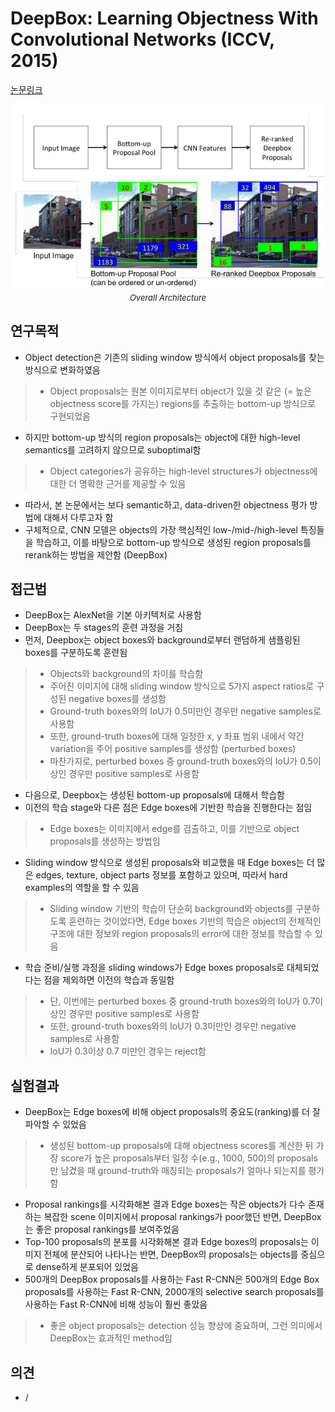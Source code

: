 # DeepBox: Learning Objectness With Convolutional Networks (ICCV, 2015)

[논문링크](https://openaccess.thecvf.com/content_iccv_2015/html/Kuo_DeepBox_Learning_Objectness_ICCV_2015_paper.html)

<p align="center">
    <img width="500" alt='fig1' src="../img/kuo2015deepbox.png?raw=true"></br>
    <em><font size=2>Overall Architecture</font></em>
</p>

## 연구목적
- Object detection은 기존의 sliding window 방식에서 object proposals를 찾는 방식으로 변화하였음
> - Object proposals는 원본 이미지로부터 object가 있을 것 같은 (= 높은 objectness score를 가지는) regions를 추출하는 bottom-up 방식으로 구현되었음
- 하지만 bottom-up 방식의 region proposals는 object에 대한 high-level semantics를 고려하지 않으므로 suboptimal함
> - Object categories가 공유하는 high-level structures가 objectness에 대한 더 명확한 근거를 제공할 수 있음
- 따라서, 본 논문에서는 보다 semantic하고, data-driven한 objectness 평가 방법에 대해서 다루고자 함
- 구체적으로, CNN 모델은 objects의 가장 핵심적인 low-/mid-/high-level 특징들을 학습하고, 이를 바탕으로 bottom-up 방식으로 생성된 region proposals를 rerank하는 방법을 제안함 (DeepBox)

## 접근법
- DeepBox는 AlexNet을 기본 아키텍처로 사용함
- DeepBox는 두 stages의 훈련 과정을 거침
- 먼저, Deepbox는 object boxes와 background로부터 랜덤하게 샘플링된 boxes를 구분하도록 훈련됨
> - Objects와 background의 차이를 학습함
> - 주어진 이미지에 대해 sliding window 방식으로 5가지 aspect ratios로 구성된 negative boxes를 생성함
> - Ground-truth boxes와의 IoU가 0.5미만인 경우만 negative samples로 사용함
> - 또한, ground-truth boxes에 대해 일정한 x, y 좌표 범위 내에서 약간 variation을 주어 positive samples를 생성함 (perturbed boxes)
> - 마찬가지로, perturbed boxes 중 ground-truth boxes와의 IoU가 0.5이상인 경우만 positive samples로 사용함
- 다음으로, Deepbox는 생성된 bottom-up proposals에 대해서 학습함
- 이전의 학습 stage와 다른 점은 Edge boxes에 기반한 학습을 진행한다는 점임
> - Edge boxes는 이미지에서 edge를 검출하고, 이를 기반으로 object proposals를 생성하는 방법임
-  Sliding window 방식으로 생성된 proposals와 비교했을 때 Edge boxes는 더 많은 edges, texture, object parts 정보를 포함하고 있으며, 따라서 hard examples의 역할을 할 수 있음
> - Sliding window 기반의 학습이 단순히 background와 objects를 구분하도록 훈련하는 것이었다면, Edge boxes 기반의 학습은 object의 전체적인 구조에 대한 정보와 region proposals의 error에 대한 정보를 학습할 수 있음
- 학습 준비/실행 과정을 sliding windows가 Edge boxes proposals로 대체되었다는 점을 제외하면 이전의 학습과 동일함
> - 단, 이번에는 perturbed boxes 중 ground-truth boxes와의 IoU가 0.7이상인 경우만 positive samples로 사용함
> - 또한, ground-truth boxes와의 IoU가 0.3미만인 경우만 negative samples로 사용함
> - IoU가 0.3이상 0.7 미만인 경우는 reject함

## 실험결과
- DeepBox는 Edge boxes에 비해 object proposals의 중요도(ranking)를 더 잘 파악할 수 있었음
> - 생성된 bottom-up proposals에 대해 objectness scores를 계산한 뒤 가장 score가 높은 proposals부터 일정 수(e.g., 1000, 500)의 proposals만 남겼을 때 ground-truth와 매칭되는 proposals가 얼마나 되는지를 평가함
- Proposal rankings를 시각화해본 결과 Edge boxes는 작은 objects가 다수 존재하는 복잡한 scene 이미지에서 proposal rankings가 poor했던 반면, DeepBox는 좋은 proposal rankings를 보여주었음
- Top-100 proposals의 분포를 시각화해본 결과 Edge boxes의 proposals는 이미지 전체에 분산되어 나타나는 반면, DeepBox의 proposals는 objects를 중심으로 dense하게 분포되어 있었음
- 500개의 DeepBox proposals를 사용하는 Fast R-CNN은 500개의 Edge Box proposals를 사용하는 Fast R-CNN, 2000개의 selective search proposals를 사용하는 Fast R-CNN에 비해 성능이 훨씬 좋았음
> - 좋은 object proposals는 detection 성능 향상에 중요하며, 그런 의미에서 DeepBox는 효과적인 method임

## 의견
- / 